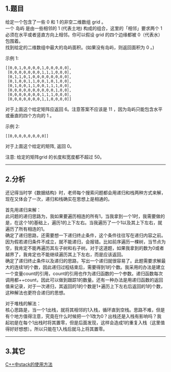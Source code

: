 ## 1.题目
给定一个包含了一些 0 和 1 的非空二维数组 grid 。  
一个 岛屿 是由一些相邻的 1 (代表土地) 构成的组合，这里的「相邻」要求两个 1 必须在水平或者竖直方向上相邻。你可以假设 grid 的四个边缘都被 0（代表水）包围着。  
找到给定的二维数组中最大的岛屿面积。(如果没有岛屿，则返回面积为 0 。)  

示例 1:  
```
[[0,0,1,0,0,0,0,1,0,0,0,0,0],
 [0,0,0,0,0,0,0,1,1,1,0,0,0],
 [0,1,1,0,1,0,0,0,0,0,0,0,0],
 [0,1,0,0,1,1,0,0,1,0,1,0,0],
 [0,1,0,0,1,1,0,0,1,1,1,0,0],
 [0,0,0,0,0,0,0,0,0,0,1,0,0],
 [0,0,0,0,0,0,0,1,1,1,0,0,0],
 [0,0,0,0,0,0,0,1,1,0,0,0,0]]
 ```  
对于上面这个给定矩阵应返回 6。注意答案不应该是 11 ，因为岛屿只能包含水平或垂直的四个方向的 1 。  

示例 2:  
```
[[0,0,0,0,0,0,0,0]]
```  
对于上面这个给定的矩阵, 返回 0。  

注意: 给定的矩阵grid 的长度和宽度都不超过 50。  

---

## 2.分析
还记得当时学《数据结构》时，老师每个搜索问题都会用递归和栈两种方式来解，现在又体会了一次，递归和栈确实在思想上是相通的。  

首先用递归来解：  
此问题的递归思路为，我如果要遍历相连的所有1，当我拿到一个1时，我需要做的是，在这个1的基础上，遍历1的上下左右。当我遍历了一个1以及其上下左右，就遍历了所有相连的1。  
确定了递归思路，还需要想一下递归终止条件，这个条件往往写在递归内容之前。因为假若递归条件不成立，就不能递归，会报错。比如前序遍历一棵树，当节点为空，我肯定不能再遍历其左子树和右子树。对于这道题，如果我拿到的数为0或者越界了，我肯定也不能继续遍历其上下左右，而是应该返回。  
确定了递归终止条件以及递归的思路，写出一个递归就很容易了。此题需要求解最大的连续1的个数，因此递归过程结束后，需要得到1的个数。我采用的办法是建立一个变量count的引用，count的引用也作为递归函数的一个参数。递归函数每次调用都++count，因此可以做到跟踪1的数量。还有一种办法是用递归函数的返回值来记录，对于一次递归，其返回的1的个数是1+遍历上下左右后返回的1的个数，这种解法也更符合递归的思想。  

对于堆栈的解法：  
核心思路是，当一个1出栈，就将其相邻的1入栈，循环直到空栈。思路不难，但是有个地方值得注意，究竟在什么时候把一个1改为0？出栈还是入栈有影响吗？我起初是在每个1出栈时将其置零，但是后面发现，这样会造成1的重复入栈（这里值得好好想想）。所以只能在1入栈后就马上将其置零。  

---

## 3.其它
[C++中stack的使用方法](https://blog.csdn.net/phdongou/article/details/114248412)
